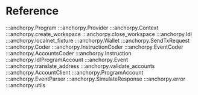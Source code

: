 # Reference


:::anchorpy.Program
:::anchorpy.Provider
:::anchorpy.Context
:::anchorpy.create_workspace
:::anchorpy.close_workspace
:::anchorpy.Idl
:::anchorpy.localnet_fixture
:::anchorpy.Wallet
:::anchorpy.SendTxRequest
:::anchorpy.Coder
:::anchorpy.InstructionCoder
:::anchorpy.EventCoder
:::anchorpy.AccountsCoder
:::anchorpy.Instruction
:::anchorpy.IdlProgramAccount
:::anchorpy.Event
:::anchorpy.translate_address
:::anchorpy.validate_accounts
:::anchorpy.AccountClient
:::anchorpy.ProgramAccount
:::anchorpy.EventParser
:::anchorpy.SimulateResponse
:::anchorpy.error
:::anchorpy.utils
